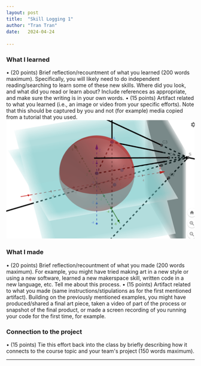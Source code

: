 ```yaml
---
layout: post
title:  "Skill Logging 1"
author: "Tran Tran"
date:   2024-04-24

---
```


### What I learned
•	(20 points) Brief reflection/recountment of what you learned (200 words maximum). Specifically, you will likely need to do independent reading/searching to learn some of these new skills. Where did you look, and what did you read or learn about? Include references as appropriate, and make sure the writing is in your own words.
•	(15 points) Artifact related to what you learned (i.e., an image or video from your specific efforts). Note that this should be captured by you and not (for example) media copied from a tutorial that you used.
![image](/assets/img/tran/geogebra.png)

### What I made
•	(20 points) Brief reflection/recountment of what you made (200 words maximum). For example, you might have tried making art in a new style or using a new software, learned a new makerspace skill, written code in a new language, etc. Tell me about this process.
•	(15 points) Artifact related to what you made (same instructions/stipulations as for the first mentioned artifact). Building on the previously mentioned examples, you might have produced/shared a final art piece, taken a video of part of the process or snapshot of the final product, or made a screen recording of you running your code for the first time, for example.

### Connection to the project
•	(15 points) Tie this effort back into the class by briefly describing how it connects to the course topic and your team's project (150 words maximum).

---

